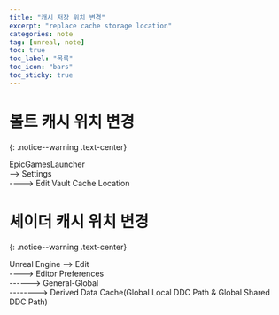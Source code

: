 ```yaml
---
title: "캐시 저장 위치 변경"
excerpt: "replace cache storage location"
categories: note
tag: [unreal, note]
toc: true
toc_label: "목록"
toc_icon: "bars"
toc_sticky: true
---
```


# 볼트 캐시 위치 변경
{: .notice--warning .text-center}

EpicGamesLauncher<br>
--> Settings<br>
----> Edit Vault Cache Location 

# 셰이더 캐시 위치 변경
{: .notice--warning .text-center}

Unreal Engine
--> Edit<br>
----> Editor Preferences<br>
------> General-Global<br>
--------> Derived Data Cache(Global Local DDC Path & Global Shared DDC Path)